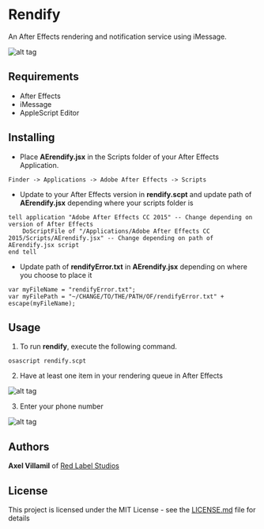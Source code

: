 # Rendify
An After Effects rendering and notification service using iMessage.

![alt tag](https://s10.postimg.org/rhg861lmh/Screen_Shot_2016_08_11_at_4_51_54_AM.png)

## Requirements
* After Effects
* iMessage
* AppleScript Editor

## Installing

* Place **AErendify.jsx** in the Scripts folder of your After Effects Application.

```
Finder -> Applications -> Adobe After Effects -> Scripts
```

* Update to your After Effects version in **rendify.scpt** and update path of **AErendify.jsx** depending where your scripts folder is

```
tell application "Adobe After Effects CC 2015" -- Change depending on version of After Effects  
	DoScriptFile of "/Applications/Adobe After Effects CC 2015/Scripts/AErendify.jsx" -- Change depending on path of AErendify.jsx script
end tell
```

* Update path of **rendifyError.txt** in **AErendify.jsx** depending on where you choose to place it

```
var myFileName = "rendifyError.txt";
var myFilePath = "~/CHANGE/TO/THE/PATH/OF/rendifyError.txt" + escape(myFileName);
```

## Usage
1. To run **rendify**, execute the following command.

```
osascript rendify.scpt
```

2. Have at least one item in your rendering queue in After Effects

![alt tag](https://s9.postimg.org/ax1v20l3j/Screen_Shot_2016_08_11_at_9_54_45_PM.png)

3. Enter your phone number

![alt tag](https://s9.postimg.org/3mkbmqlvj/modal.png)


## Authors

**Axel Villamil** of [Red Label Studios](http://redlabelstudios.com)

## License

This project is licensed under the MIT License - see the [LICENSE.md](LICENSE.md) file for details
